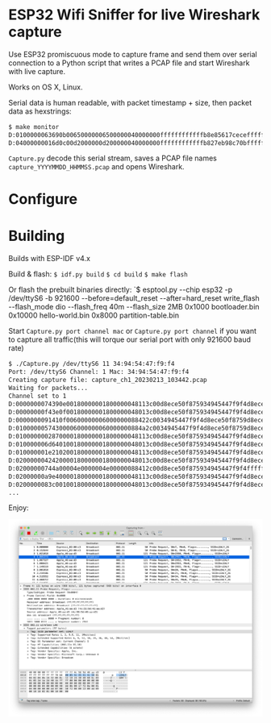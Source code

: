# ESP32 Wifi Sniffer for live Wireshark capture

Use ESP32 promiscuous mode to capture frame and send them over serial connection to a Python script that writes a PCAP file and start Wireshark with live capture.

Works on OS X, Linux.

Serial data is human readable, with packet timestamp + size, then packet data as hexstrings:

```
$ make monitor
D:0100000063690b00650000006500000040000000ffffffffffffb8e85617ceceffffffffffff80c100054c45414c59010402040b1632080c1218243048606c0301062d1aad4917ffff0000000000000000000000000000000000000000007f080400000000000040dd0b0017f20a00010400000000
D:04000000016d0c00d2000000d200000040000000ffffffffffffb827eb98c70bffffffffffff80bc0000010402040b1632080c1218243048606c0301062d1a21001fff00000000000000000000000000000000000000000000dd690050f204104a000110103a00010010080002314810470010fb97404916565875a860726c0fe2c424105400080000000000000000103c00010110020002000010090002000010120002000010210001201023000120102400012010110001201049000600372a000120dd11506f9a0902020025000605005858045106dd09001018020000000000
```

`Capture.py` decode this serial stream, saves a PCAP file names `capture_YYYYMMDD_HHMMSS.pcap` and opens Wireshark.

# Configure

# Building

Builds with ESP-IDF v4.x

Build & flash:
`$ idf.py build`
`$ cd build`
`$ make flash`

Or flash the prebuilt binaries directly:
`$ esptool.py --chip esp32 -p /dev/ttyS6 -b 921600 --before=default_reset --after=hard_reset write_flash --flash_mode dio --flash_freq 40m --flash_size 2MB 0x1000 bootloader.bin 0x10000 hello-world.bin 0x8000 partition-table.bin

Start `Capture.py port channel mac` or `Capture.py port channel` if you want to capture all traffic(this will torque our serial port with only 921600 baud rate)

```
$ ./Capture.py /dev/ttyS6 11 34:94:54:47:f9:f4
Port: /dev/ttyS6 Channel: 1 Mac: 34:94:54:47:f9:f4
Creating capture file: capture_ch1_20230213_103442.pcap
Waiting for packets...
Channel set to 1
D:0000000074390e00180000001800000048113c00d8ece50f875934945447f9f4d8ece50f8759709c
D:00000000f43e0f00180000001800000048013c00d8ece50f875934945447f9f4d8ece50f8759809c
D:0000000091410f00600000006000000088422c0034945447f9f4d8ece50f8759d8ece50f8758800900009700002000000000f022074b2d60d65c39b882246fc3c3fe75064bd53764bb4ffc8c04bb0d4ab95cefe3b9c881dc762ef94ddea35a6eb16faac0e8520f2c0c5ce22e2a750b33
D:01000000574300006000000060000000884a2c0034945447f9f4d8ece50f8759d8ece50f8758800900009700002000000000f022074b2d60d65c39b882246fc3c3fe75064bd53764bb4ffc8c04bb0d4ab95cefe3b9c881dc762ef94ddea35a6eb16faac0e8520f2c0c5ce22e2a750b33
D:0100000002870000180000001800000048113c00d8ece50f875934945447f9f4d8ece50f8759909c
D:010000006d640100180000001800000048013c00d8ece50f875934945447f9f4d8ece50f8759a09c
D:010000001e210200180000001800000048113c00d8ece50f875934945447f9f4d8ece50f8759b09c
D:0200000042420000180000001800000048013c00d8ece50f875934945447f9f4d8ece50f8759c09c
D:02000000744a00004e0000004e00000088412c00d8ece50f875934945447f9f4ffffffffffff00030600f300002000000000fd6e936a49ce066e726ed049dff42455543f252a7d8ccfd0e688dbcf6031fb4704835227df4c2939f3d5b4f2
D:02000000a9e40000180000001800000048113c00d8ece50f875934945447f9f4d8ece50f8759d09c
D:0200000083c00100180000001800000048013c00d8ece50f875934945447f9f4d8ece50f8759e09c
...
```

Enjoy:

![Wireshark screenshot](screenshot.png)

